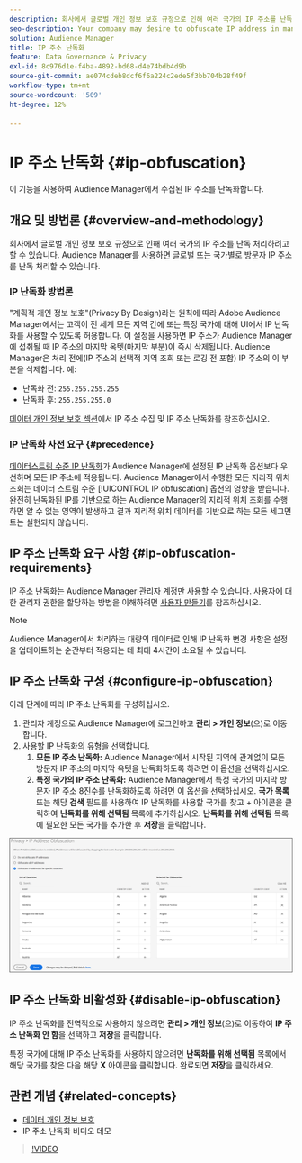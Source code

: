 ```yaml
---
description: 회사에서 글로벌 개인 정보 보호 규정으로 인해 여러 국가의 IP 주소를 난독 처리하려고 할 수 있습니다. Audience Manager를 사용하면 글로벌 또는 국가별로 방문자 IP 주소를 난독 처리할 수 있습니다.
seo-description: Your company may desire to obfuscate IP address in many countries due to global privacy regulations. Audience Manager allows you to obfuscate visitor IP addresses on a global or country-by-country basis.
solution: Audience Manager
title: IP 주소 난독화
feature: Data Governance & Privacy
exl-id: 8c976d1e-f4ba-4892-bd68-d4e74bdb4d9b
source-git-commit: ae074cdeb8dcf6f6a224c2ede5f3bb704b28f49f
workflow-type: tm+mt
source-wordcount: '509'
ht-degree: 12%

---
```


# IP 주소 난독화 {#ip-obfuscation}

이 기능을 사용하여 Audience Manager에서 수집된 IP 주소를 난독화합니다.

## 개요 및 방법론 {#overview-and-methodology}

회사에서 글로벌 개인 정보 보호 규정으로 인해 여러 국가의 IP 주소를 난독 처리하려고 할 수 있습니다. Audience Manager를 사용하면 글로벌 또는 국가별로 방문자 IP 주소를 난독 처리할 수 있습니다.

### IP 난독화 방법론

&quot;계획적 개인 정보 보호&quot;(Privacy By Design)라는 원칙에 따라 Adobe Audience Manager에서는 고객이 전 세계 모든 지역 간에 또는 특정 국가에 대해 UI에서 IP 난독화를 사용할 수 있도록 허용합니다. 이 설정을 사용하면 IP 주소가 Audience Manager에 섭취될 때 IP 주소의 마지막 옥텟(마지막 부분)이 즉시 삭제됩니다. Audience Manager은 처리 전에(IP 주소의 선택적 지역 조회 또는 로깅 전 포함) IP 주소의 이 부분을 삭제합니다. 예:

* 난독화 전: `255.255.255.255`
* 난독화 후: `255.255.255.0`

[데이터 개인 정보 보호 섹션](/help/using/overview/data-security-and-privacy/data-privacy.md)에서 IP 주소 수집 및 IP 주소 난독화를 참조하십시오.

### IP 난독화 사전 요구 {#precedence}

[데이터스트림 수준 IP 난독화](https://experienceleague.adobe.com/docs/experience-platform/edge/datastreams/configure.html?lang=ko#create)가 Audience Manager에 설정된 IP 난독화 옵션보다 우선하며 모든 IP 주소에 적용됩니다. Audience Manager에서 수행한 모든 지리적 위치 조회는 데이터 스트림 수준 [!UICONTROL IP obfuscation] 옵션의 영향을 받습니다. 완전히 난독화된 IP를 기반으로 하는 Audience Manager의 지리적 위치 조회를 수행하면 알 수 없는 영역이 발생하고 결과 지리적 위치 데이터를 기반으로 하는 모든 세그먼트는 실현되지 않습니다.

## IP 주소 난독화 요구 사항 {#ip-obfuscation-requirements}

IP 주소 난독화는 Audience Manager 관리자 계정만 사용할 수 있습니다. 사용자에 대한 관리자 권한을 할당하는 방법을 이해하려면 [사용자 만들기](/help/using/features/administration/administration-overview.md#create-users)를 참조하십시오.

>[!NOTE]
>
> Audience Manager에서 처리하는 대량의 데이터로 인해 IP 난독화 변경 사항은 설정을 업데이트하는 순간부터 적용되는 데 최대 4시간이 소요될 수 있습니다.

## IP 주소 난독화 구성 {#configure-ip-obfuscation}

아래 단계에 따라 IP 주소 난독화를 구성하십시오.

1. 관리자 계정으로 Audience Manager에 로그인하고 **관리 > 개인 정보**(으)로 이동합니다.
2. 사용할 IP 난독화의 유형을 선택합니다.
   1. **모든 IP 주소 난독화:** Audience Manager에서 시작된 지역에 관계없이 모든 방문자 IP 주소의 마지막 옥텟을 난독화하도록 하려면 이 옵션을 선택하십시오.
   2. **특정 국가의 IP 주소 난독화:** Audience Manager에서 특정 국가의 마지막 방문자 IP 주소 8진수를 난독화하도록 하려면 이 옵션을 선택하십시오. **국가 목록** 또는 해당 **검색** 필드를 사용하여 IP 난독화를 사용할 국가를 찾고 + 아이콘을 클릭하여 **난독화를 위해 선택됨** 목록에 추가하십시오. **난독화를 위해 선택됨** 목록에 필요한 모든 국가를 추가한 후 **저장**&#x200B;을 클릭합니다.

![](assets/ip-obfuscation.png)

## IP 주소 난독화 비활성화 {#disable-ip-obfuscation}

IP 주소 난독화를 전역적으로 사용하지 않으려면 **관리 > 개인 정보**(으)로 이동하여 **IP 주소 난독화 안 함**&#x200B;을 선택하고 **저장**&#x200B;을 클릭합니다.

특정 국가에 대해 IP 주소 난독화를 사용하지 않으려면 **난독화를 위해 선택됨** 목록에서 해당 국가를 찾은 다음 해당 **X** 아이콘을 클릭합니다. 완료되면 **저장**&#x200B;을 클릭하세요.

## 관련 개념 {#related-concepts}

* [데이터 개인 정보 보호](/help/using/overview/data-security-and-privacy/data-privacy.md)
* IP 주소 난독화 비디오 데모
>[!VIDEO](https://video.tv.adobe.com/v/34980?captions=kor)
